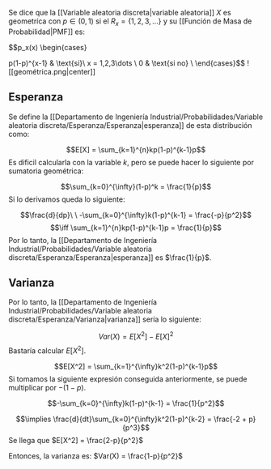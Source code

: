 
Se dice que la [[Variable aleatoria discreta|variable aleatoria]] $X$ es geometríca con $p\in (0,1)$ si el $R_x = \lbrace 1,2,3,\dots\rbrace$ y su [[Función de Masa de Probabilidad|PMF]] es: 

$$p_x(x) \begin{cases}

p(1-p)^{x-1} & \text{si}\ x = 1,2,3\dots \\ 
0 & \text{si no} \\ 
\end{cases}$$ 
![[geométrica.png|center]]

## Esperanza 

Se define la [[Departamento de Ingeniería Industrial/Probabilidades/Variable aleatoria discreta/Esperanza/Esperanza|esperanza]] de esta distribución como: 

$$E[X] = \sum_{k=1}^{n}kp(1-p)^{k-1}p$$ 
Es dificil calcularla con la variable $k$, pero se puede hacer lo siguiente por sumatoria geométrica: 

$$\sum_{k=0}^{\infty}(1-p)^k = \frac{1}{p}$$ 
Si lo derivamos queda lo siguiente: 

$$\frac{d}{dp}\ \ -\sum_{k=0}^{\infty}k(1-p)^{k-1} = \frac{-p}{p^2}$$
$$\iff \sum_{k=1}^{n}kp(1-p)^{k-1}p = \frac{1}{p}$$ 
Por lo tanto, la [[Departamento de Ingeniería Industrial/Probabilidades/Variable aleatoria discreta/Esperanza/Esperanza|esperanza]] es $\frac{1}{p}$. 

## Varianza 

Por lo tanto, la [[Departamento de Ingeniería Industrial/Probabilidades/Variable aleatoria discreta/Esperanza/Varianza|varianza]] sería lo siguiente: 

$$Var(X) = E[X^2] - E[X]^2$$ 
Bastaría calcular $E[X^2]$. 

$$E[X^2] = \sum_{k=1}^{\infty}k^2(1-p)^{k-1}p$$ 
Si tomamos la siguiente expresión conseguida anteriormente, se puede multiplicar por $-(1-p)$. 

$$-\sum_{k=0}^{\infty}k(1-p)^{k-1} = \frac{1}{p^2}$$

$$\implies \frac{d}{dt}\sum_{k=0}^{\infty}k^2(1-p)^{k-2} = \frac{-2 + p}{p^3}$$ 
Se llega que $E[X^2] = \frac{2-p}{p^2}$ 

Entonces, la varianza es: $Var(X) = \frac{1-p}{p^2}$ 

